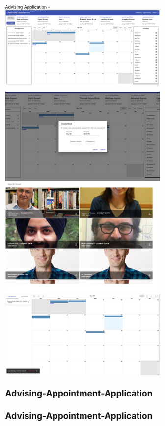 Advising Application -
![Img Two](https://github.com/road-cycling/Advising-Appointment-Application/blob/master/pictures/advisorView_2.jpg)
![Img One](https://github.com/road-cycling/Advising-Appointment-Application/blob/master/pictures/advisorView_1.jpg)
![Img Three](https://github.com/road-cycling/Advising-Appointment-Application/blob/master/pictures/adviseeView_1.jpg)
![Img Four](https://github.com/road-cycling/Advising-Appointment-Application/blob/master/pictures/adviseeView.jpg)

# Advising-Appointment-Application
# Advising-Appointment-Application



